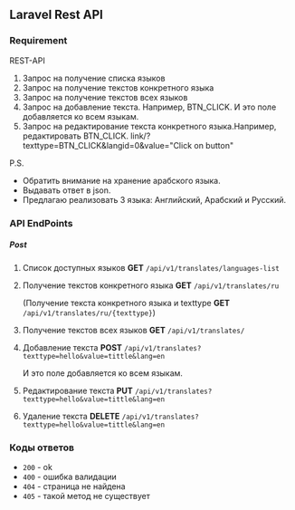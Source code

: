 ## Laravel Rest API

### Requirement

REST-API
1. Запрос на получение списка языков
2. Запрос на получение текстов конкретного языка
3. Запрос на получение текстов всех языков
4. Запрос на добавление текста. Например, BTN_CLICK. И это поле добавляется ко всем языкам.
5. Запрос на редактирование текста конкретного языка.Например, редактировать BTN_CLICK. link/?texttype=BTN_CLICK&langid=0&value="Click on button"

P.S.
- Обратить внимание на хранение арабского языка.
- Выдавать ответ в json.
- Предлагаю реализовать 3 языка: Английский, Арабский и Русский.


### API EndPoints
##### Post
1) Список доступных языков **GET** `/api/v1/translates/languages-list`

2) Получение текстов конкретного языка **GET** `/api/v1/translates/ru`

    (Получение текста конкретного языка и texttype **GET** `/api/v1/translates/ru/{texttype}`)

3) Получение текстов всех языков **GET** `/api/v1/translates/`
4) Добавление текста **POST** `/api/v1/translates?texttype=hello&value=tittle&lang=en`

   И это поле добавляется ко всем языкам.
   
5) Редактирование текста **PUT** `/api/v1/translates?texttype=hello&value=tittle&lang=en`

6) Удаление текста **DELETE** `/api/v1/translates?texttype=hello&value=tittle&lang=en`

### Коды ответов

 * `200` - ok
 * `400` - ошибка валидации
 * `404` - страница не найдена
 * `405` - такой метод не существует
